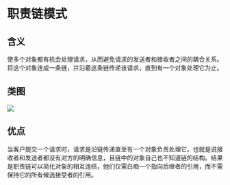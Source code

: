 # 职责链模式

## 含义

使多个对象都有机会处理请求，从而避免请求的发送者和接收者之间的耦合关系。将这个对象连成一条链，并沿着这条链传递该请求，直到有一个对象处理它为止。

## 类图

![](https://user-gold-cdn.xitu.io/2019/3/30/169cdd7b4ddd8820?w=391&h=212&f=png&s=15588)

## 优点

当客户提交一个请求时，请求是沿链传递直至有一个对象负责处理它。也就是说接收者和发送者都没有对方的明确信息，且链中的对象自己也不知道链的结构。结果是职责链可以简化对象的相互连结，他们仅需白痴一个指向后继者的引用，而不需保持它的所有候选接受者的引用。


